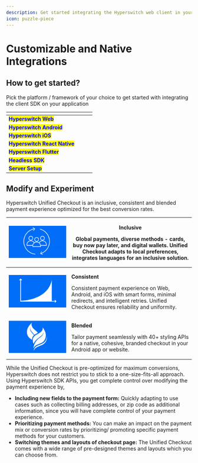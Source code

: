 ```yaml
---
description: Get started integrating the Hyperswitch web client in your app
icon: puzzle-piece
---
```


# Customizable and Native Integrations

## How to get started?

Pick the platform / framework of your choice to get started with integrating the client SDK on your application

<table data-view="cards"><thead><tr><th></th><th data-hidden data-card-cover data-type="files"></th><th data-hidden></th><th data-hidden></th></tr></thead><tbody><tr><td><mark style="color:blue;"><strong>Hyperswitch Web</strong></mark></td><td></td><td></td><td></td></tr><tr><td><mark style="color:blue;"><strong>Hyperswitch Android</strong></mark></td><td></td><td></td><td></td></tr><tr><td><mark style="color:blue;"><strong>Hyperswitch iOS</strong></mark></td><td></td><td></td><td></td></tr><tr><td><mark style="color:blue;"><strong>Hyperswitch React Native</strong></mark></td><td></td><td></td><td></td></tr><tr><td><mark style="color:blue;"><strong>Hyperswitch Flutter</strong></mark></td><td></td><td></td><td></td></tr><tr><td><mark style="color:blue;"><strong>Headless SDK</strong></mark></td><td></td><td></td><td></td></tr><tr><td><mark style="color:blue;"><strong>Server Setup</strong></mark></td><td></td><td></td><td></td></tr></tbody></table>

## Modify and Experiment

Hyperswitch Unified Checkout is an inclusive, consistent and blended payment experience optimized for the best conversion rates.

| <img src="../../../.gitbook/assets/image (127).png" alt="" data-size="original"> | <p><strong>Inclusive</strong></p><p>Global payments, diverse methods - cards, buy now pay later, and digital wallets. Unified Checkout adapts to local preferences, integrates languages for an inclusive solution.</p> |
| -------------------------------------------------------------------------------- | ----------------------------------------------------------------------------------------------------------------------------------------------------------------------------------------------------------------------- |
| <img src="../../../.gitbook/assets/image (128).png" alt="" data-size="original"> | <p><strong>Consistent</strong></p><p>Consistent payment experience on Web, Android, and iOS with smart forms, minimal redirects, and intelligent retries. Unified Checkout ensures reliability and uniformity.</p>      |
| <img src="../../../.gitbook/assets/image (129).png" alt="" data-size="original"> | <p><strong>Blended</strong></p><p>Tailor payment seamlessly with 40+ styling APIs for a native, cohesive, branded checkout in your Android app or website.</p>                                                          |

While the Unified Checkout is pre-optimized for maximum conversions, Hyperswitch does not restrict you to stick to a one-size-fits-all approach. Using Hyperswitch SDK APIs, you get complete control over modifying the payment experience by,

* **Including new fields to the payment form:** Quickly adapting to use cases such as collecting billing addresses, or zip code as additional information, since you will have complete control of your payment experience.
* **Prioritizing payment methods:** You can make an impact on the payment mix or conversion rates by prioritizing/ promoting specific payment methods for your customers.
* **Switching themes and layouts of checkout page:** The Unified Checkout comes with a wide range of pre-designed themes and layouts which you can choose from.

